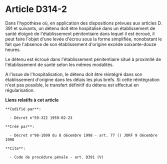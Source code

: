 # Article D314-2

Dans l'hypothèse où, en application des dispositions prévues aux articles D. 391 et suivants, un détenu doit être hospitalisé
dans un établissement de santé éloigné de l'établissement pénitentiaire dans lequel il est écroué, il peut faire l'objet
d'une levée d'écrou sous la forme simplifiée, nonobstant le fait que l'absence de son établissement d'origine excède
soixante-douze heures. 

Le détenu est écroué dans l'établissement pénitentiaire situé à proximité de l'établissement de santé selon les mêmes
modalités. 

A l'issue de l'hospitalisation, le détenu doit être réintégré dans son établissement d'origine dans les délais les plus
brefs. Si cette réintégration n'est pas possible, le transfert définitif du détenu est effectué en régularisation.

**Liens relatifs à cet article**

	**Codifié par**:

	  - Décret n°59-322 1959-02-23

	**Créé par**:

	  - Décret n°98-1099 du 8 décembre 1998 - art. 77 () JORF 9 décembre 1998

	**Cite**:

	  - Code de procédure pénale - art. D391 (V)
